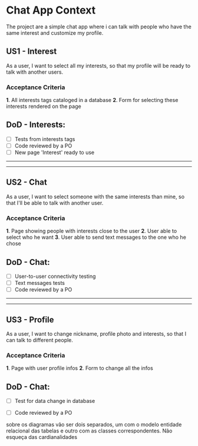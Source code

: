 # Chat App Context
The project are a simple chat app where i can talk with people who have the same interest and customize my profile.

## US1 - Interest
As a user, I want to select all my interests, so that my profile will be ready to talk with another users.

### Acceptance Criteria  
**1**. All interests tags cataloged in a database
**2**. Form for selecting these interests rendered on the page

## DoD - Interests:
-   [ ] Tests from interests tags
-   [ ] Code reviewed by a PO
-   [ ] New page 'Interest' ready to use

---
---
## US2 - Chat
As a user, I want to select someone with the same interests than mine, so that I'll be able to talk with another user.

### Acceptance Criteria  
**1**. Page showing people with interests close to the user
**2**.  User able to select who he want
**3**.  User able to send text messages to the one who he chose

## DoD - Chat:
-   [ ] User-to-user connectivity testing
-   [ ] Text messages tests
-   [ ] Code reviewed by a PO

---
---

## US3 - Profile
As a user, I want to change nickname, profile photo and interests, so that I can talk to different people.

### Acceptance Criteria  
**1**. Page with user profile infos
**2**. Form to change all the infos

## DoD - Chat:
-   [ ] Test for data change in database
-   [ ] Code reviewed by a PO









sobre os diagramas vão ser dois separados, um com o modelo entidade relacional das tabelas
e outro com as classes correspondentes. Não esqueça das cardianalidades

